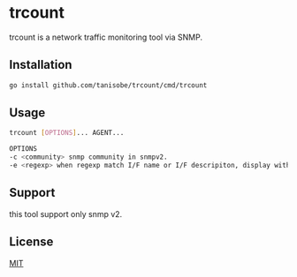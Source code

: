 # trcount
trcount is a network traffic monitoring tool via SNMP.

## Installation
```bash
go install github.com/tanisobe/trcount/cmd/trcount
```

## Usage
```bash
trcount [OPTIONS]... AGENT...

OPTIONS
-c <community> snmp community in snmpv2.
-e <regexp> when regexp match I/F name or I/F descripiton, display with priority.
```

## Support
this tool support only snmp v2.

## License
[MIT](https://choosealicense.com/licenses/mit/)